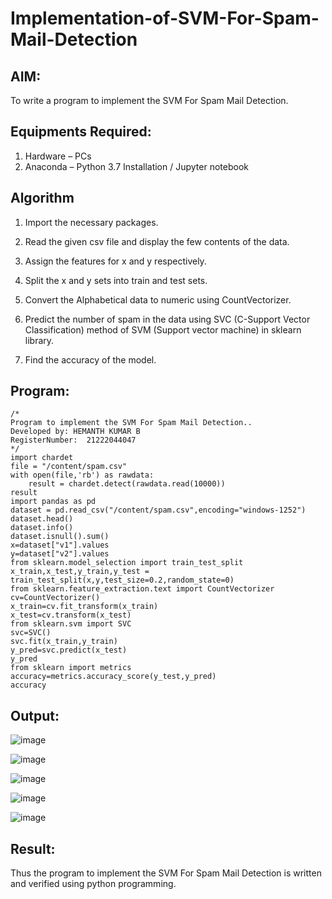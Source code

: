 # Implementation-of-SVM-For-Spam-Mail-Detection

## AIM:
To write a program to implement the SVM For Spam Mail Detection.

## Equipments Required:
1. Hardware – PCs
2. Anaconda – Python 3.7 Installation / Jupyter notebook

## Algorithm
1. Import the necessary packages.

2. Read the given csv file and display the few contents of the data.

3. Assign the features for x and y respectively.

4. Split the x and y sets into train and test sets.

5. Convert the Alphabetical data to numeric using CountVectorizer.

6. Predict the number of spam in the data using SVC (C-Support Vector Classification) method of SVM (Support vector machine) in sklearn library.

7. Find the accuracy of the model.

## Program:
```
/*
Program to implement the SVM For Spam Mail Detection..
Developed by: HEMANTH KUMAR B
RegisterNumber:  21222044047
*/
import chardet
file = "/content/spam.csv"
with open(file,'rb') as rawdata:
	result = chardet.detect(rawdata.read(10000))
result
import pandas as pd
dataset = pd.read_csv("/content/spam.csv",encoding="windows-1252")
dataset.head()
dataset.info()
dataset.isnull().sum()
x=dataset["v1"].values
y=dataset["v2"].values
from sklearn.model_selection import train_test_split
x_train,x_test,y_train,y_test = train_test_split(x,y,test_size=0.2,random_state=0)
from sklearn.feature_extraction.text import CountVectorizer 
cv=CountVectorizer() 
x_train=cv.fit_transform(x_train) 
x_test=cv.transform(x_test) 
from sklearn.svm import SVC 
svc=SVC() 
svc.fit(x_train,y_train) 
y_pred=svc.predict(x_test) 
y_pred
from sklearn import metrics 
accuracy=metrics.accuracy_score(y_test,y_pred) 
accuracy

```

## Output:

![image](https://user-images.githubusercontent.com/116530537/204096788-a6836895-1494-44b2-b502-2ad2fa4c1112.png)

![image](https://user-images.githubusercontent.com/116530537/204096800-f57899b7-52af-47ea-8884-091f5e6d2126.png)

![image](https://user-images.githubusercontent.com/116530537/204096814-76766dad-3c90-4911-ba6a-3f8594701e59.png)

![image](https://user-images.githubusercontent.com/116530537/204096832-648668ec-2131-403c-947f-6ad52a55524c.png)

![image](https://user-images.githubusercontent.com/116530537/204096848-a301a05b-0b5b-445d-a414-bd154e84b9bc.png)


## Result:
Thus the program to implement the SVM For Spam Mail Detection is written and verified using python programming.
